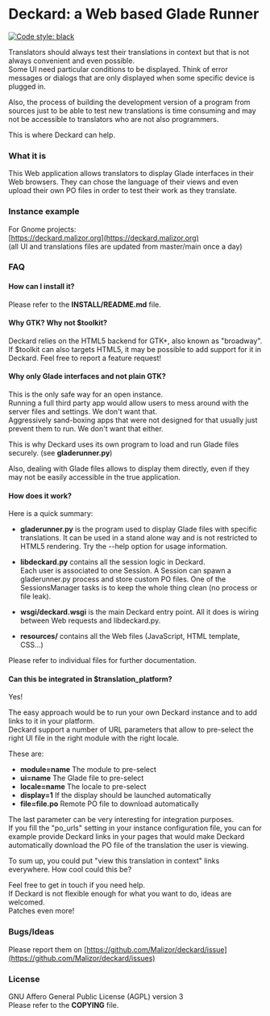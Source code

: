 Deckard: a Web based Glade Runner
=================================

[![Code style: black](https://img.shields.io/badge/code%20style-black-000000.svg)](https://github.com/ambv/black)

Translators should always test their translations in context but that is not
always convenient and even possible.  
Some UI need particular conditions to be displayed. Think of error messages or
dialogs that are only displayed when some specific device is plugged in.

Also, the process of building the development version of a program from
sources just to be able to test new translations is time consuming and may not
be accessible to translators who are not also programmers.

This is where Deckard can help.

### What it is

This Web application allows translators to display Glade interfaces in their Web
browsers. They can chose the language of their views and even upload their own
PO files in order to test their work as they translate.

### Instance example

For Gnome projects:  
[https://deckard.malizor.org](https://deckard.malizor.org)  
(all UI and translations files are updated from master/main once a day)


### FAQ

#### How can I install it?

Please refer to the **INSTALL/README.md** file.

#### Why GTK? Why not $toolkit?

Deckard relies on the HTML5 backend for GTK+, also known as "broadway".  
If $toolkit can also targets HTML5, it may be possible to add support for it
in Deckard. Feel free to report a feature request!

#### Why only Glade interfaces and not plain GTK?

This is the only safe way for an open instance.  
Running a full third party app would allow users to mess around with the server
files and settings. We don't want that.  
Aggressively sand-boxing apps that were not designed for that usually just
prevent them to run. We don't want that either.

This is why Deckard uses its own program to load and run Glade files securely.
(see **gladerunner.py**) 

Also, dealing with Glade files allows to display them directly, even if they
may not be easily accessible in the true application.

#### How does it work?

Here is a quick summary:

  * **gladerunner.py** is the program used to display Glade files with specific
translations. It can be used in a stand alone way and is not restricted to
HTML5 rendering. Try the --help option for usage information.

  * **libdeckard.py** contains all the session logic in Deckard.  
Each user is associated to one Session. A Session can spawn a gladerunner.py
process and store custom PO files.
One of the SessionsManager tasks is to keep the whole thing clean (no process or
file leak).

  * **wsgi/deckard.wsgi** is the main Deckard entry point. All it does is wiring
between Web requests and libdeckard.py.

  * **resources/** contains all the Web files (JavaScript, HTML template, CSS...)

Please refer to individual files for further documentation.

#### Can this be integrated in $translation_platform?

Yes!

The easy approach would be to run your own Deckard instance and to add links
to it in your platform.  
Deckard support a number of URL parameters that allow to pre-select the right
UI file in the right module with the right locale.

These are:

  * **module=name**  The module to pre-select
  * **ui=name**  The Glade file to pre-select
  * **locale=name**  The locale to pre-select
  * **display=1**  If the display should be launched automatically
  * **file=file.po**  Remote PO file to download automatically

The last parameter can be very interesting for integration purposes.  
If you fill the "po_urls" setting in your instance configuration file, you can
for example provide Deckard links in your pages that would make Deckard
automatically download the PO file of the translation the user is viewing.

To sum up, you could put "view this translation in context" links everywhere.
How cool could this be?

Feel free to get in touch if you need help.  
If Deckard is not flexible enough for what you want to do, ideas are welcomed.  
Patches even more!


### Bugs/Ideas

Please report them on
[https://github.com/Malizor/deckard/issue](https://github.com/Malizor/deckard/issues)


### License

GNU Affero General Public License (AGPL) version 3  
Please refer to the **COPYING** file.
